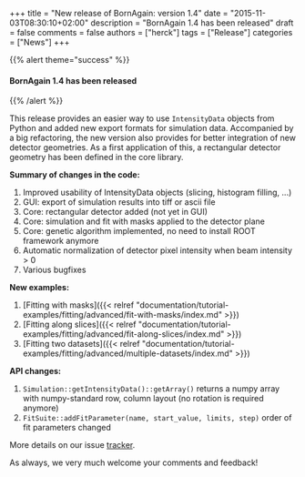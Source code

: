 +++
title = "New release of BornAgain: version 1.4"
date = "2015-11-03T08:30:10+02:00"
description = "BornAgain 1.4 has been released"
draft = false
comments = false
authors = ["herck"]
tags = ["Release"]
categories = ["News"]
+++

{{% alert theme="success" %}}
#### BornAgain 1.4 has been released
{{% /alert %}}

This release provides an easier way to use `IntensityData` objects from Python and added new export formats for simulation data. Accompanied by a big refactoring, the new version also provides for better integration of new detector geometries. As a first application of this, a rectangular detector geometry has been defined in the core library.

**Summary of changes in the code:**

1. Improved usability of IntensityData objects (slicing, histogram filling, ...)
1. GUI: export of simulation results into tiff or ascii file
1. Core: rectangular detector added (not yet in GUI)
1. Core: simulation and fit with masks applied to the detector plane
1. Core: genetic algorithm implemented, no need to install ROOT framework anymore
1. Automatic normalization of detector pixel intensity when beam intensity > 0
1. Various bugfixes

**New examples:**

1. [Fitting with masks]({{< relref "documentation/tutorial-examples/fitting/advanced/fit-with-masks/index.md" >}})
1. [Fitting along slices]({{< relref "documentation/tutorial-examples/fitting/advanced/fit-along-slices/index.md" >}})
1. [Fitting two datasets]({{< relref "documentation/tutorial-examples/fitting/advanced/multiple-datasets/index.md" >}})

**API changes:**
1. `Simulation::getIntensityData()::getArray()` returns a numpy array with numpy-standard row, column layout (no rotation is required anymore)
1. `FitSuite::addFitParameter(name, start_value, limits, step)` order of fit parameters changed

More details on our issue [tracker](http://apps.jcns.fz-juelich.de/redmine/versions/30).

As always, we very much welcome your comments and feedback!
